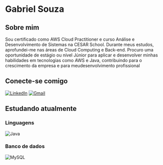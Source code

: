 # Gabriel Souza

## Sobre mim
Sou certificado como AWS Cloud Practitioner e curso Análise e Desenvolvimento de Sistemas na CESAR School. Durante meus estudos, aprofundei-me nas áreas de Cloud Computing e Back-end. Procuro uma oportunidade de estágio ou nível Júnior para aplicar e desenvolver minhas habilidades em tecnologias como AWS e Java, contribuindo para o crescimento da empresa e para meudesenvolvimento profissional

## Conecte-se comigo
[![LinkedIn](https://img.shields.io/badge/linkedin-%230077B5.svg?style=for-the-badge&logo=linkedin&logoColor=white)](www.linkedin.com/in/gabriel-dev-souza)
[![Gmail](https://img.shields.io/badge/Gmail-333333?style=for-the-badge&logo=gmail&logoColor=red)](mailto:gabriel123.souza06@gmail.com) 

## Estudando atualmente

### Linguagens
 ![Java](https://img.shields.io/badge/Java-%23ED8B00.svg??style=for-the-badge&logo=openjdk&logoColor=white)

### Banco de dados
![MySQL](https://img.shields.io/badge/MySQL-00000F?style=for-the-badge&logo=mysql&logoColor=white)
